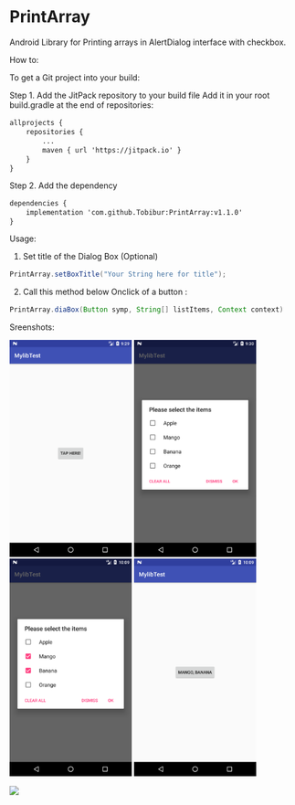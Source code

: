 # PrintArray
Android Library for Printing arrays in AlertDialog interface with checkbox.

How to:

To get a Git project into your build:

Step 1. Add the JitPack repository to your build file
Add it in your root build.gradle at the end of repositories:

	allprojects {
		repositories {
			...
			maven { url 'https://jitpack.io' }
		}
	}
  
  

Step 2. Add the dependency

	dependencies {
		implementation 'com.github.Tobibur:PrintArray:v1.1.0'
	}

Usage:

1. Set title of the Dialog Box (Optional)

```Java
PrintArray.setBoxTitle("Your String here for title");
```

2. Call this method below Onclick of a button :

```Java
PrintArray.diaBox(Button symp, String[] listItems, Context context)
```

Sreenshots:

<img src="images/demo1.png" width="214"> <img src="images/demo2.png" width="214">
<img src="images/demo3.png" width="214"> <img src="images/demo4.png" width="214">


[![](https://jitpack.io/v/Tobibur/PrintArray.svg)](https://jitpack.io/#Tobibur/PrintArray)
